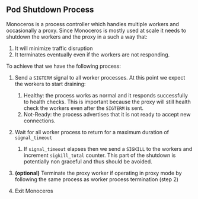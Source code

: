 ## Pod Shutdown Process

Monoceros is a process controller which handles multiple workers and occasionally a proxy. Since Monoceros is mostly used at scale it needs to shutdown the workers and the proxy in a such a way that:

1. It will minimize traffic disruption
1. It terminates eventually even if the workers are not responding.

To achieve that we have the following process:

1. Send a `SIGTERM` signal to all worker processes. At this point we expect the workers to start draining:

   1. Healthy: the process works as normal and it responds successfully to health checks. This is important because the proxy will still health check the workers even after the `SIGTERM` is sent.
   1. Not-Ready: the process advertises that it is not ready to accept new connections.

1. Wait for all worker process to return for a maximum duration of `signal_timeout`

   1. If `signal_timeout` elapses then we send a `SIGKILL` to the workers and increment `sigkill_total` counter. This part of the shutdown is potentially non graceful and thus should be avoided.

1. **(optional)** Terminate the proxy worker if operating in proxy mode by following the same process as worker process termination (step 2)

1. Exit Monoceros
